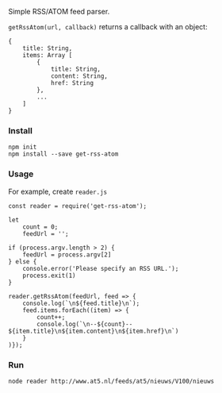 Simple RSS/ATOM feed parser.

`getRssAtom(url, callback)` returns a callback with an object:

```
{
    title: String,
    items: Array [
        {
            title: String,
            content: String,
            href: String
        },
        ...
    ]
}
```

### Install

```
npm init
npm install --save get-rss-atom
```

### Usage

For example, create `reader.js`

```
const reader = require('get-rss-atom');

let
    count = 0;
    feedUrl = '';

if (process.argv.length > 2) {
    feedUrl = process.argv[2]
} else {
    console.error('Please specify an RSS URL.');
    process.exit(1)
}

reader.getRssAtom(feedUrl, feed => {
    console.log(`\n${feed.title}\n`);
    feed.items.forEach((item) => {
        count++;
        console.log(`\n--${count}-- ${item.title}\n${item.content}\n${item.href}\n`)
    }
)});
```

### Run

```
node reader http://www.at5.nl/feeds/at5/nieuws/V100/nieuws
```
